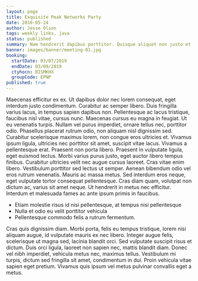 ```yaml
---
layout: page
title: Exquisite Peak Networks Party
date: 2016-05-24
author: Jesse Olson
tags: weekly links, java
status: published
summary: Nam hendrerit dapibus porttitor. Quisque aliquet non justo et volutpat.
banner: images/banner/meeting-01.jpg
booking:
  startDate: 03/07/2019
  endDate: 03/09/2019
  ctyhocn: BISMKHX
  groupCode: EPNP
published: true
---
```

Maecenas efficitur ex ex. Ut dapibus dolor nec lorem consequat, eget interdum justo condimentum. Curabitur ac semper libero. Duis fringilla varius lacus, in tempus sapien dapibus non. Pellentesque ac lacus tristique, faucibus nisl vitae, cursus nunc. Maecenas cursus eu magna in feugiat. Ut eu venenatis turpis. Nullam vel purus imperdiet, ornare tellus nec, porttitor odio. Phasellus placerat rutrum odio, non aliquam nisl dignissim sed. Curabitur scelerisque maximus lorem, non congue eros ultricies et.
Vivamus ipsum ligula, ultricies nec porttitor sit amet, suscipit vitae lacus. Vivamus a pellentesque erat. Praesent non porta libero. Praesent in vulputate ligula, eget euismod lectus. Morbi varius purus justo, eget auctor libero tempus finibus. Curabitur ultricies velit nec augue cursus laoreet. Cras vitae enim libero. Vestibulum porttitor sed lectus ut semper. Aenean bibendum odio vel eros rutrum venenatis. Mauris ac massa metus. Sed interdum eros neque, eget vulputate tortor consequat pellentesque. Cras diam quam, volutpat non dictum ac, varius sit amet neque. Ut hendrerit in metus nec efficitur. Interdum et malesuada fames ac ante ipsum primis in faucibus.

* Etiam molestie risus id nisi pellentesque, at tempus nisi pellentesque
* Nulla et odio eu velit porttitor vehicula
* Pellentesque commodo felis a rutrum fermentum.

Cras quis dignissim diam. Morbi porta, felis eu tempus tristique, lorem nisi aliquam augue, id vulputate mauris ex nec libero. Integer augue felis, scelerisque ut magna sed, lacinia blandit orci. Sed vulputate suscipit risus et dictum. Duis orci ligula, laoreet non sapien nec, mattis blandit diam. Donec vel nibh imperdiet, vehicula metus nec, maximus tellus. Vestibulum mi turpis, dictum sed fringilla sit amet, condimentum in dui. Proin vehicula vitae sapien eget pretium. Vivamus quis ipsum vel metus pulvinar convallis eget a metus.
